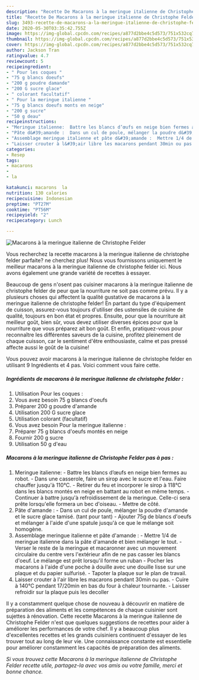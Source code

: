 ```yaml
---
description: "Recette De Macarons à la meringue italienne de Christophe Felder"
title: "Recette De Macarons à la meringue italienne de Christophe Felder"
slug: 3493-recette-de-macarons-a-la-meringue-italienne-de-christophe-felder
date: 2020-05-30T03:35:42.755Z
image: https://img-global.cpcdn.com/recipes/a877d2bbe4c5d573/751x532cq70/macarons-a-la-meringue-italienne-de-christophe-felder-photo-principale-de-la-recette.jpg
thumbnail: https://img-global.cpcdn.com/recipes/a877d2bbe4c5d573/751x532cq70/macarons-a-la-meringue-italienne-de-christophe-felder-photo-principale-de-la-recette.jpg
cover: https://img-global.cpcdn.com/recipes/a877d2bbe4c5d573/751x532cq70/macarons-a-la-meringue-italienne-de-christophe-felder-photo-principale-de-la-recette.jpg
author: Jackson Tran
ratingvalue: 4.7
reviewcount: 5
recipeingredient:
- " Pour les coques "
- "75 g blancs doeufs"
- "200 g poudre damande"
- "200 G sucre glace"
- " colorant facultatif"
- " Pour la meringue italienne "
- "75 g blancs doeufs monts en neige"
- "200 g sucre"
- "50 g deau"
recipeinstructions:
- "Meringue italienne:  Battre les blancs d’œufs en neige bien fermes au robot. Dans une casserole, faire un sirop avec le sucre et l&#39;eau. Faire chauffer jusqu&#39;à 110°C. Retirer du feu et incorporer le sirop à 118°C dans les blancs montés en neige en battant au robot en même temps.  Continuer à battre jusqu&#39;à refroidissement de la meringue. Celle-ci sera prête lorsqu&#39;elle formera un bec d&#39;oiseau. Mettre de côté."
- "Pâte d&#39;amande :  Dans un cul de poule, mélanger la poudre d&#39;amande et le sucre glace tamisé. (tant pour tant) Ajouter 75g de blancs d&#39;oeufs et mélanger à l&#39;aide d&#39;une spatule jusqu&#39;à ce que le mélange soit homogène."
- "Assemblage meringue italienne et pâte d&#39;amande :  Mettre 1/4 de meringue italienne dans la pâte d&#39;amande et bien mélanger le tout. Verser le reste de la meringue et macaronner avec un mouvement circulaire du centre vers l&#39;extérieur afin de ne pas casser les blancs d&#39;oeuf. Le mélange est prêt lorsqu&#39;il forme un ruban Pocher les macarons à l&#39;aide d&#39;une poche à douille avec une douille lisse sur une plaque et du papier sulfurisé. Tapoter la plaque sur le plan de travail."
- "Laisser crouter à l&#39;air libre les macarons pendant 30min ou pas. Cuire à 140°C pendant 17/20min en bas du four à chaleur tournante. Laisser refroidir sur la plaque puis les decoller"
categories:
- Resep
tags:
- macarons
- 
- la

katakunci: macarons  la 
nutrition: 130 calories
recipecuisine: Indonesian
preptime: "PT27M"
cooktime: "PT56M"
recipeyield: "2"
recipecategory: Lunch

---
```



![Macarons à la meringue italienne de Christophe Felder](https://img-global.cpcdn.com/recipes/a877d2bbe4c5d573/751x532cq70/macarons-a-la-meringue-italienne-de-christophe-felder-photo-principale-de-la-recette.jpg)

Vous recherchez la recette macarons à la meringue italienne de christophe felder parfaite? ne cherchez plus! Nous vous fournissons uniquement le meilleur macarons à la meringue italienne de christophe felder ici. Nous avons également une grande variété de recettes à essayer.

Beaucoup de gens n'osent pas cuisiner macarons à la meringue italienne de christophe felder de peur que la nourriture ne soit pas comme prévu. Il y a plusieurs choses qui affectent la qualité gustative de macarons à la meringue italienne de christophe felder! En partant du type d'équipement de cuisson, assurez-vous toujours d'utiliser des ustensiles de cuisine de qualité, toujours en bon état et propres. Ensuite, pour que la nourriture ait meilleur goût, bien sûr, vous devez utiliser diverses épices pour que la nourriture que vous préparez ait bon goût. Et enfin, pratiquez-vous pour reconnaître les différentes saveurs de la cuisine, profitez pleinement de chaque cuisson, car le sentiment d'être enthousiaste, calme et pas pressé affecte aussi le goût de la cuisine!

<!--inarticleads1-->

Vous pouvez avoir macarons à la meringue italienne de christophe felder en utilisant 9 Ingrédients et 4 pas. Voici comment vous faire cette.

##### Ingrédients de macarons à la meringue italienne de christophe felder :

1. Utilisation  Pour les coques :
1. Vous avez besoin 75 g blancs d&#39;oeufs
1. Préparer 200 g poudre d&#39;amande
1. Utilisation 200 G sucre glace
1. Utilisation  colorant (facultatif)
1. Vous avez besoin  Pour la meringue italienne :
1. Préparer 75 g blancs d&#39;oeufs montés en neige
1. Fournir 200 g sucre
1. Utilisation 50 g d&#39;eau




<!--inarticleads2-->

##### Macarons à la meringue italienne de Christophe Felder pas à pas :

1. Meringue italienne:  - Battre les blancs d’œufs en neige bien fermes au robot. - Dans une casserole, faire un sirop avec le sucre et l&#39;eau. Faire chauffer jusqu&#39;à 110°C. - Retirer du feu et incorporer le sirop à 118°C dans les blancs montés en neige en battant au robot en même temps.  - Continuer à battre jusqu&#39;à refroidissement de la meringue. Celle-ci sera prête lorsqu&#39;elle formera un bec d&#39;oiseau. - Mettre de côté.
1. Pâte d&#39;amande :  - Dans un cul de poule, mélanger la poudre d&#39;amande et le sucre glace tamisé. (tant pour tant) - Ajouter 75g de blancs d&#39;oeufs et mélanger à l&#39;aide d&#39;une spatule jusqu&#39;à ce que le mélange soit homogène.
1. Assemblage meringue italienne et pâte d&#39;amande :  - Mettre 1/4 de meringue italienne dans la pâte d&#39;amande et bien mélanger le tout. - Verser le reste de la meringue et macaronner avec un mouvement circulaire du centre vers l&#39;extérieur afin de ne pas casser les blancs d&#39;oeuf. Le mélange est prêt lorsqu&#39;il forme un ruban - Pocher les macarons à l&#39;aide d&#39;une poche à douille avec une douille lisse sur une plaque et du papier sulfurisé. - Tapoter la plaque sur le plan de travail.
1. Laisser crouter à l&#39;air libre les macarons pendant 30min ou pas. - Cuire à 140°C pendant 17/20min en bas du four à chaleur tournante. - Laisser refroidir sur la plaque puis les decoller




<!--inarticleads1-->

<p>
Il y a constamment quelque chose de nouveau à découvrir en matière de préparation des aliments et les compétences de chaque cuisinier sont sujettes à rénovation. Cette recette Macarons à la meringue italienne de Christophe Felder n'est que quelques suggestions de recettes pour aider à améliorer les performances de votre chef. Il y a beaucoup plus d'excellentes recettes et les grands cuisiniers continuent d'essayer de les trouver tout au long de leur vie. Une connaissance constante est essentielle pour améliorer constamment les capacités de préparation des aliments.
</p>

<p>
<i>Si vous trouvez cette Macarons à la meringue italienne de Christophe Felder recette utile, partagez-la avec vos amis ou votre famille, merci et bonne chance.</i>
</p>
